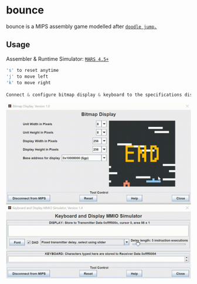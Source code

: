 # bounce

bounce is a MIPS assembly game modelled after [`doodle jump.`](https://en.wikipedia.org/wiki/Doodle_Jump)

## Usage

Assembler & Runtime Simulator: [`MARS 4.5+`](http://courses.missouristate.edu/kenvollmar/mars/download.htm)

```cpp
's' to reset anytime
'j' to move left
'k' to move right

Connect & configure bitmap display & keyboard to the specifications displayed below
```

[![Gameplay](usage.gif)](https://github.com/anthonytedja/bounce/blob/main/bounce.s)
